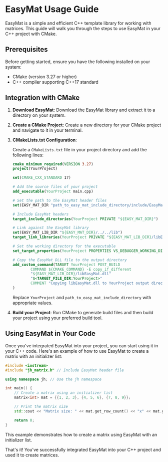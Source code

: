 # EasyMat Usage Guide

EasyMat is a simple and efficient C++ template library for working with matrices. This guide will walk you through the steps to use EasyMat in your C++ project with CMake.

## Prerequisites

Before getting started, ensure you have the following installed on your system:

- CMake (version 3.27 or higher)
- C++ compiler supporting C++17 standard

## Integration with CMake

1. **Download EasyMat**: Download the EasyMat library and extract it to a directory on your system.

2. **Create a CMake Project**: Create a new directory for your CMake project and navigate to it in your terminal.

3. **CMakeLists.txt Configuration**:

   Create a `CMakeLists.txt` file in your project directory and add the following lines:

   ```cmake
   cmake_minimum_required(VERSION 3.27)
   project(YourProject)

   set(CMAKE_CXX_STANDARD 17)

   # Add the source files of your project
   add_executable(YourProject main.cpp)

   # Set the path to the EasyMat header files
   set(EASY_MAT_DIR "path_to_easy_mat_include_directory/include/EasyMat")

   # Include EasyMat headers
   target_include_directories(YourProject PRIVATE "${EASY_MAT_DIR}")

   # Link against the EasyMat library
   set(EASY_MAT_LIB_DIR "${EASY_MAT_DIR}/../../lib")
   target_link_libraries(YourProject PRIVATE "${EASY_MAT_LIB_DIR}/libEasyMat.dll")

   # Set the working directory for the executable
   set_target_properties(YourProject PROPERTIES VS_DEBUGGER_WORKING_DIRECTORY "${CMAKE_SOURCE_DIR}/YourProject")

   # Copy the EasyMat DLL file to the output directory
   add_custom_command(TARGET YourProject POST_BUILD
           COMMAND ${CMAKE_COMMAND} -E copy_if_different
           "${EASY_MAT_LIB_DIR}/libEasyMat.dll"
           "$<TARGET_FILE_DIR:YourProject>"
           COMMENT "Copying libEasyMat.dll to YourProject output directory"
   )
   ```

   Replace `YourProject` and `path_to_easy_mat_include_directory` with appropriate values.

4. **Build your Project**: Run CMake to generate build files and then build your project using your preferred build tool.

## Using EasyMat in Your Code

Once you've integrated EasyMat into your project, you can start using it in your C++ code. Here's an example of how to use EasyMat to create a matrix with an initializer list:

```cpp
#include <iostream>
#include "jh_matrix.h" // Include EasyMat header file

using namespace jh; // Use the jh namespace

int main() {
    // Create a matrix using an initializer list
    matrix<int> mat = {{1, 2, 3}, {4, 5, 6}, {7, 8, 9}};

    // Print the matrix size
    std::cout << "Matrix size: " << mat.get_row_count() << "x" << mat.get_col_count() << std::endl;

    return 0;
}
```

This example demonstrates how to create a matrix using EasyMat with an initializer list.

That's it! You've successfully integrated EasyMat into your C++ project and used it to create matrices.